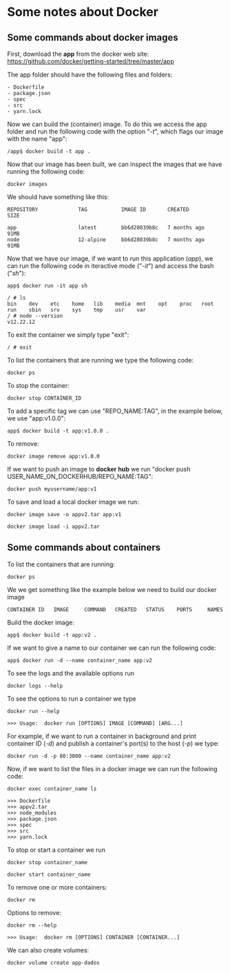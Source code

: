 # Some notes about Docker

## Some commands about docker images

First, download the **app** from the docker web site: https://github.com/docker/getting-started/tree/master/app

The app folder should have the following files and folders:

	- Dockerfile  
	- package.json  
	- spec  
	- src  
	- yarn.lock
	
Now we can build the (container) image. To do this we access the app folder and run the following code with the option "*-t*", which flags our image with the name "app":

	/app$ docker build -t app .

Now that our image has been built, we can inspect the images that we have running the following code:

	docker images

We should have something like this:

	REPOSITORY             TAG           IMAGE ID       CREATED         SIZE

	app                    latest        bb6d28039b8c   7 months ago    91MB
	node                   12-alpine     bb6d28039b8c   7 months ago    91MB

Now that we have our image, if we want to run this application (*app*), we can run the following code in iteractive mode ("*-it*") and access the bash ("*sh*"): 

	app$ docker run -it app sh
	
	/ # ls
	bin    dev    etc    home   lib    media  mnt    opt    proc   root   run    sbin   srv    sys    tmp    usr    var
	/ # node --version
	v12.22.12
	
To exit the container we simply type "exit":

	/ # exit
	
To list the containers that are running we type the following code:

	docker ps
	
To stop the container:

	docker stop CONTAINER_ID

To add a specific tag we can use "REPO_NAME:TAG", in the example below, we use "app:v1.0.0":

	app$ docker build -t app:v1.0.0 .

To remove:

	docker image remove app:v1.0.0

If we want to push an image to **docker hub** we run "docker push USER_NAME_ON_DOCKERHUB/REPO_NAME:TAG":

	docker push myusername/app:v1
	
To save and load a local docker image we run: 

	docker image save -o appv2.tar app:v1
	
	docker image load -i appv2.tar
	
## Some commands about containers

To list the containers that are running:
	
	docker ps
	
We we get something like the example below we need to build our docker image

	CONTAINER ID   IMAGE     COMMAND   CREATED   STATUS    PORTS     NAMES
	

Build the docker image:

	app$ docker build -t app:v2 .
	
If we want to give a name to our container we can run the following code:
	
	app$ docker run -d --name container_name app:v2
	
To see the logs and the available options run
	
	docker logs --help

To see the options to run a container we type
	
	docker run --help

	>>> Usage:  docker run [OPTIONS] IMAGE [COMMAND] [ARG...]

For example, if we want to run a container in background and print container ID (*-d*) and publish a container's port(s) to the host (*-p*) we type: 

	docker run -d -p 80:3000 --name container_name app:v2
	
Now, if we want to list the files in a docker image we can run the following code:

	docker exec container_name ls
	
	>>> Dockerfile
	>>> appv2.tar
	>>> node_modules
	>>> package.json
	>>> spec
	>>> src
	>>> yarn.lock
	
To stop or start a container we run 

	docker stop container_name

	docker start container_name

To remove one or more containers:

	docker rm
	
Options to remove:
	
	docker rm --help

	>>> Usage:  docker rm [OPTIONS] CONTAINER [CONTAINER...]

We can also create volumes:

	docker volume create app-dados
	

